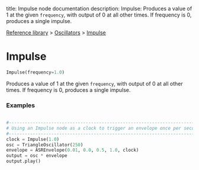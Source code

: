 title: Impulse node documentation
description: Impulse: Produces a value of 1 at the given `frequency`, with output of 0 at all other times. If frequency is 0, produces a single impulse.

[Reference library](../../index.md) > [Oscillators](../index.md) > [Impulse](index.md)

# Impulse

```python
Impulse(frequency=1.0)
```

Produces a value of 1 at the given `frequency`, with output of 0 at all other times. If frequency is 0, produces a single impulse.

### Examples

```python

#-------------------------------------------------------------------------------
# Using an Impulse node as a clock to trigger an envelope once per second.
#-------------------------------------------------------------------------------
clock = Impulse(1.0)
osc = TriangleOscillator(250)
envelope = ASREnvelope(0.01, 0.0, 0.5, 1.0, clock)
output = osc * envelope
output.play()

```

